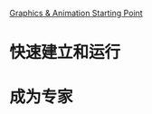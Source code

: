 [Graphics & Animation Starting Point](https://developer.apple.com/library/archive/referencelibrary/GettingStarted/GS_Graphics_iPhone/index.html#//apple_ref/doc/uid/TP40007300)

# 快速建立和运行

# 成为专家